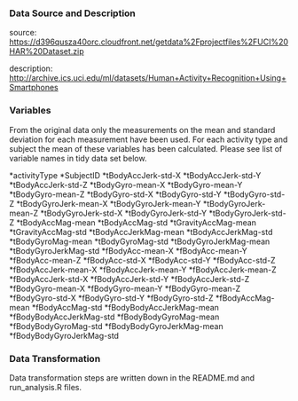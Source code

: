 ### Data Source and Description
source: https://d396qusza40orc.cloudfront.net/getdata%2Fprojectfiles%2FUCI%20HAR%20Dataset.zip
 
description: http://archive.ics.uci.edu/ml/datasets/Human+Activity+Recognition+Using+Smartphones 

### Variables
From the original data only the measurements on the mean and standard deviation for each measurement have been used.
For each activity type and subject the mean of these variables has been calculated.
Please see list of variable names in tidy data set below.

*activityType
*SubjectID
*tBodyAccJerk-std-X
*tBodyAccJerk-std-Y
*tBodyAccJerk-std-Z
*tBodyGyro-mean-X
*tBodyGyro-mean-Y
*tBodyGyro-mean-Z
*tBodyGyro-std-X
*tBodyGyro-std-Y
*tBodyGyro-std-Z
*tBodyGyroJerk-mean-X
*tBodyGyroJerk-mean-Y
*tBodyGyroJerk-mean-Z
*tBodyGyroJerk-std-X
*tBodyGyroJerk-std-Y
*tBodyGyroJerk-std-Z
*tBodyAccMag-mean
*tBodyAccMag-std
*tGravityAccMag-mean
*tGravityAccMag-std
*tBodyAccJerkMag-mean
*tBodyAccJerkMag-std
*tBodyGyroMag-mean
*tBodyGyroMag-std
*tBodyGyroJerkMag-mean
*tBodyGyroJerkMag-std
*fBodyAcc-mean-X
*fBodyAcc-mean-Y
*fBodyAcc-mean-Z
*fBodyAcc-std-X
*fBodyAcc-std-Y
*fBodyAcc-std-Z
*fBodyAccJerk-mean-X
*fBodyAccJerk-mean-Y
*fBodyAccJerk-mean-Z
*fBodyAccJerk-std-X
*fBodyAccJerk-std-Y
*fBodyAccJerk-std-Z
*fBodyGyro-mean-X
*fBodyGyro-mean-Y
*fBodyGyro-mean-Z
*fBodyGyro-std-X
*fBodyGyro-std-Y
*fBodyGyro-std-Z
*fBodyAccMag-mean
*fBodyAccMag-std
*fBodyBodyAccJerkMag-mean
*fBodyBodyAccJerkMag-std
*fBodyBodyGyroMag-mean
*fBodyBodyGyroMag-std
*fBodyBodyGyroJerkMag-mean
*fBodyBodyGyroJerkMag-std

### Data Transformation
Data transformation steps are written down in the README.md and run_analysis.R files.




